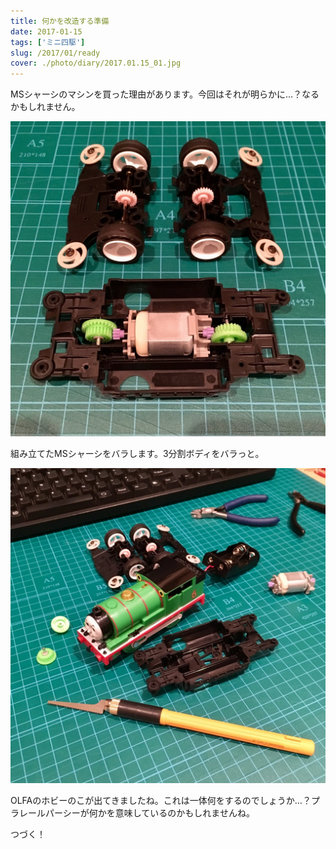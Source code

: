 ```yaml
---
title: 何かを改造する準備
date: 2017-01-15
tags: ['ミニ四駆']
slug: /2017/01/ready
cover: ./photo/diary/2017.01.15_01.jpg
---
```


<p class="sentence">
MSシャーシのマシンを買った理由があります。今回はそれが明らかに…？なるかもしれません。
</p>
<div class="center"><img class="img-fluid" src="./photo/diary/2017.01.15_01.jpg" alt=""></div>
<p class="sentence spacing">組み立てたMSシャーシをバラします。3分割ボディをバラっと。</p>
<div class="center"><img class="img-fluid" src="./photo/diary/2017.01.15_02.jpg" alt=""></div>
<p class="sentence spacing">OLFAのホビーのこが出てきましたね。これは一体何をするのでしょうか…？プラレールパーシーが何かを意味しているのかもしれませんね。</p>
<p class="sentence spacing">つづく！</p>
